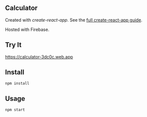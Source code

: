 Calculator
---

Created with *create-react-app*. See the [full create-react-app guide](https://github.com/facebookincubator/create-react-app/blob/master/packages/react-scripts/template/README.md).

Hosted with Firebase. 

Try It
---
https://calculator-3dc0c.web.app



Install
---

`npm install`



Usage
---

`npm start`
